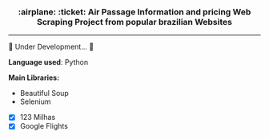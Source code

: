 <h3 align="center"> :airplane: :ticket: Air Passage Information and pricing Web Scraping Project from popular brazilian Websites </h3>

---
:hammer: Under Development... :tractor:

<b>Language used</b>: Python 

<b>Main Libraries:</b>
* Beautiful Soup
* Selenium




- [x] 123 Milhas
- [x] Google Flights
